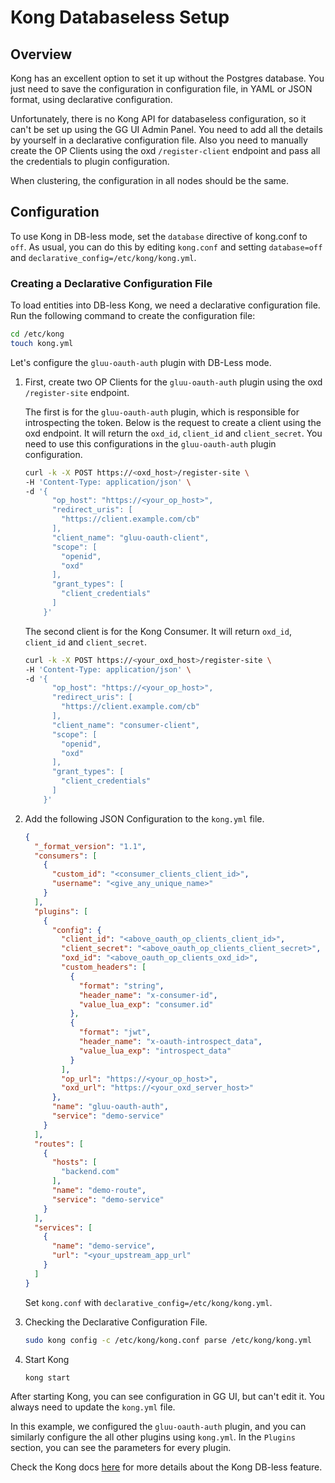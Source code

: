 # Kong Databaseless Setup

## Overview 

Kong has an excellent option to set it up without the Postgres database. You just need to save the configuration in configuration file, in YAML or JSON format, using declarative configuration.

Unfortunately, there is no Kong API for databaseless configuration, so it can't be set up using the GG UI Admin Panel. You need to add all the details by yourself in a declarative configuration file. Also you need to manually create the OP Clients using the oxd `/register-client` endpoint and pass all the credentials to plugin configuration.

When clustering, the configuration in all nodes should be the same.

## Configuration

To use Kong in DB-less mode, set the `database` directive of kong.conf to `off`. As usual, you can do this by editing `kong.conf` and setting `database=off` and `declarative_config=/etc/kong/kong.yml`.

### Creating a Declarative Configuration File

To load entities into DB-less Kong, we need a declarative configuration file. Run the following command to create the configuration file:

```bash
cd /etc/kong
touch kong.yml
```

Let's configure the `gluu-oauth-auth` plugin with DB-Less mode.

1. First, create two OP Clients for the `gluu-oauth-auth` plugin using the oxd `/register-site` endpoint.
    
    The first is for the `gluu-oauth-auth` plugin, which is responsible for introspecting the token. Below is the request to create a client using the oxd endpoint. It will return the `oxd_id`, `client_id` and `client_secret`. You need to use this configurations in the `gluu-oauth-auth` plugin configuration.
      
      ```bash
      curl -k -X POST https://<oxd_host>/register-site \
      -H 'Content-Type: application/json' \
      -d '{
            "op_host": "https://<your_op_host>",
            "redirect_uris": [
              "https://client.example.com/cb"
            ],
            "client_name": "gluu-oauth-client",
            "scope": [
              "openid",
              "oxd"
            ],
            "grant_types": [
              "client_credentials"
            ]
          }'
      ```
      
      The second client is for the Kong Consumer. It will return `oxd_id`, `client_id` and `client_secret`. 

      ```bash
      curl -k -X POST https://<your_oxd_host>/register-site \
      -H 'Content-Type: application/json' \
      -d '{
            "op_host": "https://<your_op_host>",
            "redirect_uris": [
              "https://client.example.com/cb"
            ],
            "client_name": "consumer-client",
            "scope": [
              "openid",
              "oxd"
            ],
            "grant_types": [
              "client_credentials"
            ]
          }'
      ```

1. Add the following JSON Configuration to the `kong.yml` file.

      ```json
      {
        "_format_version": "1.1",
        "consumers": [
          {
            "custom_id": "<consumer_clients_client_id>",
            "username": "<give_any_unique_name>"
          }
        ],
        "plugins": [
          {
            "config": {
              "client_id": "<above_oauth_op_clients_client_id>",
              "client_secret": "<above_oauth_op_clients_client_secret>",
              "oxd_id": "<above_oauth_op_clients_oxd_id>",
              "custom_headers": [
                {
                  "format": "string",
                  "header_name": "x-consumer-id",
                  "value_lua_exp": "consumer.id"
                },
                {
                  "format": "jwt",
                  "header_name": "x-oauth-introspect_data",
                  "value_lua_exp": "introspect_data"
                }
              ],
              "op_url": "https://<your_op_host>",
              "oxd_url": "https://<your_oxd_server_host>"
            },
            "name": "gluu-oauth-auth",
            "service": "demo-service"
          }
        ],
        "routes": [
          {
            "hosts": [
              "backend.com"
            ],
            "name": "demo-route",
            "service": "demo-service"
          }
        ],
        "services": [
          {
            "name": "demo-service",
            "url": "<your_upstream_app_url"
          }
        ]
      }
      ```

      Set `kong.conf` with `declarative_config=/etc/kong/kong.yml`.
            
3. Checking the Declarative Configuration File.

      ```bash
      sudo kong config -c /etc/kong/kong.conf parse /etc/kong/kong.yml
      ```

4. Start Kong

      ```bash
      kong start
      ```

After starting Kong, you can see configuration in GG UI, but can't edit it. You always need to update the `kong.yml` file. 

In this example, we configured the `gluu-oauth-auth` plugin, and you can similarly configure the all other plugins using `kong.yml`. In the `Plugins` section, you can see the parameters for every plugin.

Check the Kong docs [here](https://docs.konghq.com/2.0.x/db-less-and-declarative-config/) for more details about the Kong DB-less feature.
